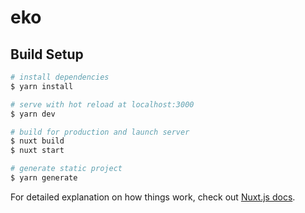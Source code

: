 # eko

## Build Setup

```bash
# install dependencies
$ yarn install

# serve with hot reload at localhost:3000
$ yarn dev

# build for production and launch server
$ nuxt build
$ nuxt start

# generate static project
$ yarn generate
```

For detailed explanation on how things work, check out [Nuxt.js docs](https://nuxtjs.org).
